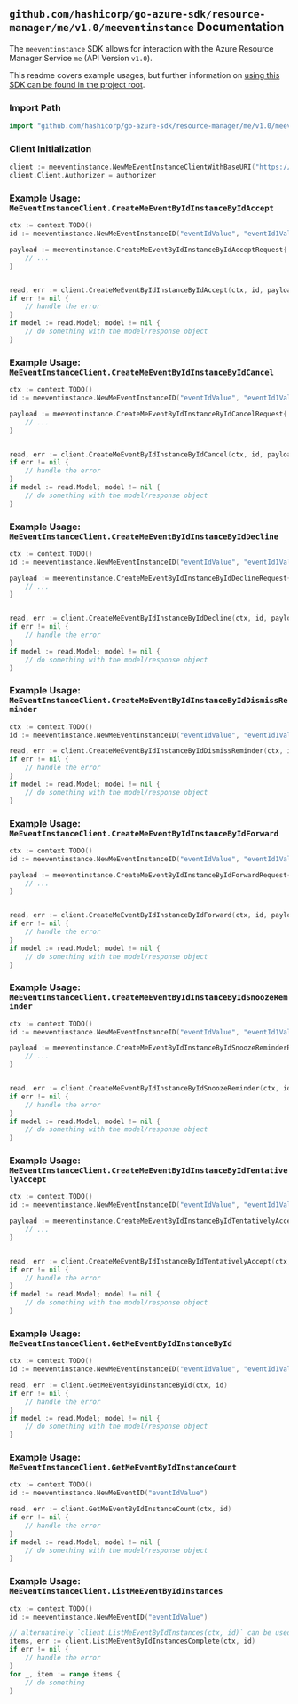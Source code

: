 
## `github.com/hashicorp/go-azure-sdk/resource-manager/me/v1.0/meeventinstance` Documentation

The `meeventinstance` SDK allows for interaction with the Azure Resource Manager Service `me` (API Version `v1.0`).

This readme covers example usages, but further information on [using this SDK can be found in the project root](https://github.com/hashicorp/go-azure-sdk/tree/main/docs).

### Import Path

```go
import "github.com/hashicorp/go-azure-sdk/resource-manager/me/v1.0/meeventinstance"
```


### Client Initialization

```go
client := meeventinstance.NewMeEventInstanceClientWithBaseURI("https://management.azure.com")
client.Client.Authorizer = authorizer
```


### Example Usage: `MeEventInstanceClient.CreateMeEventByIdInstanceByIdAccept`

```go
ctx := context.TODO()
id := meeventinstance.NewMeEventInstanceID("eventIdValue", "eventId1Value")

payload := meeventinstance.CreateMeEventByIdInstanceByIdAcceptRequest{
	// ...
}


read, err := client.CreateMeEventByIdInstanceByIdAccept(ctx, id, payload)
if err != nil {
	// handle the error
}
if model := read.Model; model != nil {
	// do something with the model/response object
}
```


### Example Usage: `MeEventInstanceClient.CreateMeEventByIdInstanceByIdCancel`

```go
ctx := context.TODO()
id := meeventinstance.NewMeEventInstanceID("eventIdValue", "eventId1Value")

payload := meeventinstance.CreateMeEventByIdInstanceByIdCancelRequest{
	// ...
}


read, err := client.CreateMeEventByIdInstanceByIdCancel(ctx, id, payload)
if err != nil {
	// handle the error
}
if model := read.Model; model != nil {
	// do something with the model/response object
}
```


### Example Usage: `MeEventInstanceClient.CreateMeEventByIdInstanceByIdDecline`

```go
ctx := context.TODO()
id := meeventinstance.NewMeEventInstanceID("eventIdValue", "eventId1Value")

payload := meeventinstance.CreateMeEventByIdInstanceByIdDeclineRequest{
	// ...
}


read, err := client.CreateMeEventByIdInstanceByIdDecline(ctx, id, payload)
if err != nil {
	// handle the error
}
if model := read.Model; model != nil {
	// do something with the model/response object
}
```


### Example Usage: `MeEventInstanceClient.CreateMeEventByIdInstanceByIdDismissReminder`

```go
ctx := context.TODO()
id := meeventinstance.NewMeEventInstanceID("eventIdValue", "eventId1Value")

read, err := client.CreateMeEventByIdInstanceByIdDismissReminder(ctx, id)
if err != nil {
	// handle the error
}
if model := read.Model; model != nil {
	// do something with the model/response object
}
```


### Example Usage: `MeEventInstanceClient.CreateMeEventByIdInstanceByIdForward`

```go
ctx := context.TODO()
id := meeventinstance.NewMeEventInstanceID("eventIdValue", "eventId1Value")

payload := meeventinstance.CreateMeEventByIdInstanceByIdForwardRequest{
	// ...
}


read, err := client.CreateMeEventByIdInstanceByIdForward(ctx, id, payload)
if err != nil {
	// handle the error
}
if model := read.Model; model != nil {
	// do something with the model/response object
}
```


### Example Usage: `MeEventInstanceClient.CreateMeEventByIdInstanceByIdSnoozeReminder`

```go
ctx := context.TODO()
id := meeventinstance.NewMeEventInstanceID("eventIdValue", "eventId1Value")

payload := meeventinstance.CreateMeEventByIdInstanceByIdSnoozeReminderRequest{
	// ...
}


read, err := client.CreateMeEventByIdInstanceByIdSnoozeReminder(ctx, id, payload)
if err != nil {
	// handle the error
}
if model := read.Model; model != nil {
	// do something with the model/response object
}
```


### Example Usage: `MeEventInstanceClient.CreateMeEventByIdInstanceByIdTentativelyAccept`

```go
ctx := context.TODO()
id := meeventinstance.NewMeEventInstanceID("eventIdValue", "eventId1Value")

payload := meeventinstance.CreateMeEventByIdInstanceByIdTentativelyAcceptRequest{
	// ...
}


read, err := client.CreateMeEventByIdInstanceByIdTentativelyAccept(ctx, id, payload)
if err != nil {
	// handle the error
}
if model := read.Model; model != nil {
	// do something with the model/response object
}
```


### Example Usage: `MeEventInstanceClient.GetMeEventByIdInstanceById`

```go
ctx := context.TODO()
id := meeventinstance.NewMeEventInstanceID("eventIdValue", "eventId1Value")

read, err := client.GetMeEventByIdInstanceById(ctx, id)
if err != nil {
	// handle the error
}
if model := read.Model; model != nil {
	// do something with the model/response object
}
```


### Example Usage: `MeEventInstanceClient.GetMeEventByIdInstanceCount`

```go
ctx := context.TODO()
id := meeventinstance.NewMeEventID("eventIdValue")

read, err := client.GetMeEventByIdInstanceCount(ctx, id)
if err != nil {
	// handle the error
}
if model := read.Model; model != nil {
	// do something with the model/response object
}
```


### Example Usage: `MeEventInstanceClient.ListMeEventByIdInstances`

```go
ctx := context.TODO()
id := meeventinstance.NewMeEventID("eventIdValue")

// alternatively `client.ListMeEventByIdInstances(ctx, id)` can be used to do batched pagination
items, err := client.ListMeEventByIdInstancesComplete(ctx, id)
if err != nil {
	// handle the error
}
for _, item := range items {
	// do something
}
```
